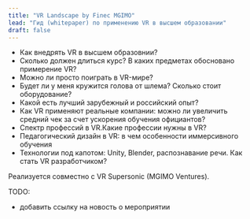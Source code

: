 ```yaml
---
title: "VR Landscape by Finec MGIMO"
lead: "Гид (whitepaper) по применению VR в высшем образовании" 
draft: false
---
```


- Как внедрять VR в высшем образовнии?
- Сколько должен длиться курс? В каких предметах обосновано примерение VR? 
- Можно ли просто поиграть в VR-мире?
- Будет ли у меня кружится голова от шлема? Сколько стоит оборудование?
- Какой есть лучший зарубежный и российский опыт? 
- Как VR применяют реальные компании: можно ли увеличить средний чек за счет ускорения обучения официантов?
- Спектр профессий в VR.Какие профессии нужны в VR?
- Педагогический дизайн в VR: в чем особенности иммерсивного обучения
- Технологии под капотом: Unity, Blender, распознавание речи. Как стать VR разработчиком?

Реализуется совместно с VR Supersonic (MGIMO Ventures).

TODO:

- добавить ссылку на новость о мероприятии